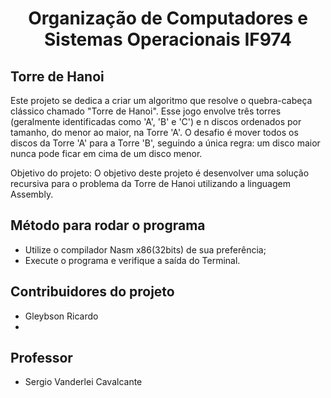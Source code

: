 <h1 align="center"> Organização de Computadores e Sistemas Operacionais IF974 </h1>

## Torre de Hanoi
Este projeto se dedica a criar um algoritmo que resolve o quebra-cabeça clássico chamado "Torre de Hanoi". Esse jogo envolve três torres (geralmente identificadas como 'A', 'B' e 'C') e n discos ordenados por tamanho, do menor ao maior, na Torre 'A'. O desafio é mover todos os discos da Torre 'A' para a Torre 'B', seguindo a única regra: um disco maior nunca pode ficar em cima de um disco menor.

Objetivo do projeto:
O objetivo deste projeto é desenvolver uma solução recursiva para o problema da Torre de Hanoi utilizando a linguagem Assembly.
## Método para rodar o programa
- Utilize o compilador Nasm x86(32bits) de sua preferência;
- Execute o programa e verifique a saída do Terminal.

## Contribuidores do projeto
 - Gleybson Ricardo
 - 

## Professor 
 - Sergio Vanderlei Cavalcante
